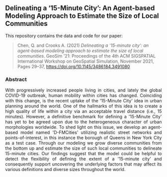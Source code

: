 ## Delineating a ‘15-Minute City’: An Agent-based Modeling Approach to Estimate the Size of Local Communities


This repository contains the data and code for our paper:

> Chen, Q. and Crooks A. (2021) *Delineating a '15-minute city': 
> an agent-based modeling approach to estimate the size of local communities*.
> GeoSim '21: Proceedings of the 4th ACM SIGSPATIAL International Workshop on GeoSpatial Simulation, 
> November 2021, Pages 29–37, <https://doi.org/10.1145/3486184.3491080>

### Abstract

<div style="text-align: justify">
With progressively increased people living in cities, and lately the global COVID-19 outbreak, human mobility within cities has changed. Coinciding with this change, is the recent uptake of the '15-Minute City' idea in urban planning around the world. One of the hallmarks of this idea is to create a high quality of life within a city via an acceptable travel distance (i.e., 15 minutes). However, a definitive benchmark for defining a '15-Minute City' has yet to be agreed upon due to the heterogeneous character of urban morphologies worldwide. To shed light on this issue, we develop an agent-based model named 'D-FMCities' utilizing realistic street networks and points-of-interest, in this instance the borough of Queens in New York City as a test case. Through our modeling we grow diverse communities from the bottom up and estimate the size of such local communities to delineate 15-minute cities. Our findings suggest that the model could be helpful to detect the flexibility of defining the extent of a '15-minute city' and consequently support uncovering the underlying factors that may affect its various definitions and diverse sizes throughout the world.
</div>
